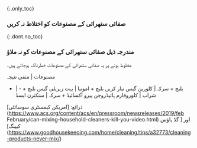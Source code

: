 {:.only_toc} 
 ### صفائی ستھرائی کے مصنوعات کو اختلاط نہ کریں 

 {:.dont.no_toc} 
 ### مندرجہ ذیل صفائی ستھرائی کے مصنوعات کو نہ ملاؤ 

 مخلوط ہونے پر یہ صفائی ستھرائی کے مصنوعات خطرناک ہوجاتے ہیں۔ 

 مصنوعات | منفی نتیجہ 
 - | - 
 بلیچ + سرکہ | کلورین گیس تیار کریں 
 بلیچ + امونیا | بہت زہریلی گیس 
 بلیچ + شراب | کلوروفارم 
 ہائیڈروجن پیرو آکسائیڈ + سرکہ | سنکنرن ایسڈ 

 ذرائع: [امریکن کیمسٹری سوسائٹی] (https://www.acs.org/content/acs/en/pressroom/newsreleases/2019/feb February/can-mixing-household-cleaners-kill-you-video.html) اور [ گڈ ہاؤس کیپنگ] (https://www.goodhousekeeping.com/home/cleaning/tips/a32773/cleaning-products-never-mix/) 
